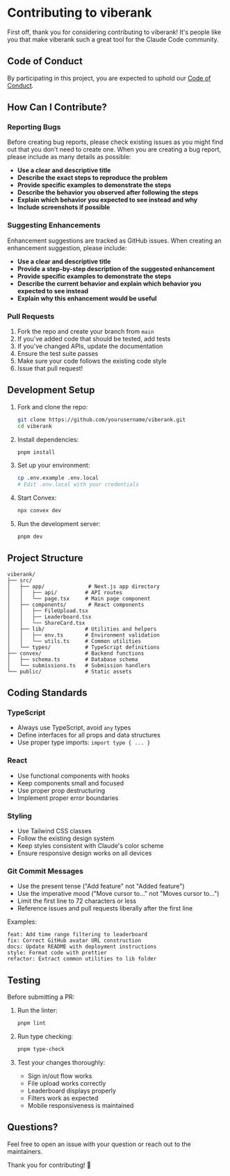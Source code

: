 # Contributing to viberank

First off, thank you for considering contributing to viberank! It's people like you that make viberank such a great tool for the Claude Code community.

## Code of Conduct

By participating in this project, you are expected to uphold our [Code of Conduct](CODE_OF_CONDUCT.md).

## How Can I Contribute?

### Reporting Bugs

Before creating bug reports, please check existing issues as you might find out that you don't need to create one. When you are creating a bug report, please include as many details as possible:

- **Use a clear and descriptive title**
- **Describe the exact steps to reproduce the problem**
- **Provide specific examples to demonstrate the steps**
- **Describe the behavior you observed after following the steps**
- **Explain which behavior you expected to see instead and why**
- **Include screenshots if possible**

### Suggesting Enhancements

Enhancement suggestions are tracked as GitHub issues. When creating an enhancement suggestion, please include:

- **Use a clear and descriptive title**
- **Provide a step-by-step description of the suggested enhancement**
- **Provide specific examples to demonstrate the steps**
- **Describe the current behavior and explain which behavior you expected to see instead**
- **Explain why this enhancement would be useful**

### Pull Requests

1. Fork the repo and create your branch from `main`
2. If you've added code that should be tested, add tests
3. If you've changed APIs, update the documentation
4. Ensure the test suite passes
5. Make sure your code follows the existing code style
6. Issue that pull request!

## Development Setup

1. Fork and clone the repo:
   ```bash
   git clone https://github.com/yourusername/viberank.git
   cd viberank
   ```

2. Install dependencies:
   ```bash
   pnpm install
   ```

3. Set up your environment:
   ```bash
   cp .env.example .env.local
   # Edit .env.local with your credentials
   ```

4. Start Convex:
   ```bash
   npx convex dev
   ```

5. Run the development server:
   ```bash
   pnpm dev
   ```

## Project Structure

```
viberank/
├── src/
│   ├── app/              # Next.js app directory
│   │   ├── api/         # API routes
│   │   └── page.tsx     # Main page component
│   ├── components/       # React components
│   │   ├── FileUpload.tsx
│   │   ├── Leaderboard.tsx
│   │   └── ShareCard.tsx
│   ├── lib/             # Utilities and helpers
│   │   ├── env.ts       # Environment validation
│   │   └── utils.ts     # Common utilities
│   └── types/           # TypeScript definitions
├── convex/              # Backend functions
│   ├── schema.ts        # Database schema
│   └── submissions.ts   # Submission handlers
└── public/              # Static assets
```

## Coding Standards

### TypeScript

- Always use TypeScript, avoid `any` types
- Define interfaces for all props and data structures
- Use proper type imports: `import type { ... }`

### React

- Use functional components with hooks
- Keep components small and focused
- Use proper prop destructuring
- Implement proper error boundaries

### Styling

- Use Tailwind CSS classes
- Follow the existing design system
- Keep styles consistent with Claude's color scheme
- Ensure responsive design works on all devices

### Git Commit Messages

- Use the present tense ("Add feature" not "Added feature")
- Use the imperative mood ("Move cursor to..." not "Moves cursor to...")
- Limit the first line to 72 characters or less
- Reference issues and pull requests liberally after the first line

Examples:
```
feat: Add time range filtering to leaderboard
fix: Correct GitHub avatar URL construction
docs: Update README with deployment instructions
style: Format code with prettier
refactor: Extract common utilities to lib folder
```

## Testing

Before submitting a PR:

1. Run the linter:
   ```bash
   pnpm lint
   ```

2. Run type checking:
   ```bash
   pnpm type-check
   ```

3. Test your changes thoroughly:
   - Sign in/out flow works
   - File upload works correctly
   - Leaderboard displays properly
   - Filters work as expected
   - Mobile responsiveness is maintained

## Questions?

Feel free to open an issue with your question or reach out to the maintainers.

Thank you for contributing! 🧡